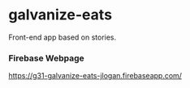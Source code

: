 # galvanize-eats
Front-end app based on stories.

### Firebase Webpage
https://g31-galvanize-eats-jlogan.firebaseapp.com/

